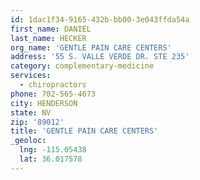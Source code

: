 ```yaml
---
id: 1dac1f34-9165-432b-bb00-3e043ffda54a
first_name: DANIEL
last_name: HECKER
org_name: 'GENTLE PAIN CARE CENTERS'
address: '55 S. VALLE VERDE DR. STE 235'
category: complementary-medicine
services:
  - chiropractors
phone: 702-565-4673
city: HENDERSON
state: NV
zip: '89012'
title: 'GENTLE PAIN CARE CENTERS'
_geoloc:
  lng: -115.05438
  lat: 36.017578
---
```

